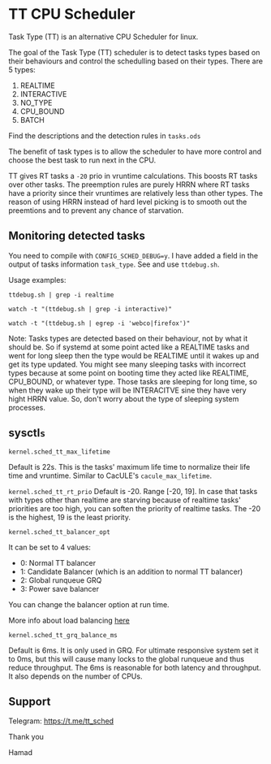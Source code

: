 # TT CPU Scheduler

Task Type (TT) is an alternative CPU Scheduler for linux.

The goal of the Task Type (TT) scheduler is to detect
tasks types based on their behaviours and control the schedulling
based on their types. There are 5 types:
1. REALTIME
2. INTERACTIVE
3. NO_TYPE
4. CPU_BOUND
5. BATCH

Find the descriptions and the detection rules in `tasks.ods`

The benefit of task types is to allow the scheduler to have
more control and choose the best task to run next in the CPU.

TT gives RT tasks a `-20` prio in vruntime calculations. This boosts RT
tasks over other tasks. The preemption rules are purely HRRN where RT tasks
have a priority since their vruntimes are relatively less than other types.
The reason of using HRRN instead of hard level picking is to smooth out the
preemtions and to prevent any chance of starvation.

## Monitoring detected tasks
You need to compile with `CONFIG_SCHED_DEBUG=y`. I have added a field in the
output of tasks information `task_type`. See and use `ttdebug.sh`.

Usage examples:

`ttdebug.sh | grep -i realtime`

`watch -t "(ttdebug.sh | grep -i interactive)"`

`watch -t "(ttdebug.sh | egrep -i 'webco|firefox')"`


Note: Tasks types are detected based on their behaviour, not by what it should
be. So if systemd at some point acted like a REALTIME tasks and went for long sleep
then the type would be REALTIME until it wakes up and get its type updated.
You might see many sleeping tasks with incorrect types
because at some point on booting time they acted like REALTIME, CPU_BOUND, or
whatever type. Those tasks are sleeping for long time, so when they wake up their
type will be INTERACITVE sine they have very hight HRRN value. So, don't worry
about the type of sleeping system processes.


## sysctl`s`
`kernel.sched_tt_max_lifetime`

Default is 22s. This is the tasks' maximum life time to normalize their life
time and vruntime. Similar to CacULE's `cacule_max_lifetime`.


`kernel.sched_tt_rt_prio`
Default is -20. Range [-20, 19]. In case that tasks with types other than realtime
are starving because of realtime tasks' priorities are too high, you can soften
the priority of realtime tasks. The -20 is the highest, 19 is the least priority.


`kernel.sched_tt_balancer_opt`

It can be set to 4 values:

- 0: Normal TT balancer
- 1: Candidate Balancer (which is an addition to normal TT balancer)
- 2: Global runqueue GRQ
- 3: Power save balancer

You can change the balancer option at run time.

More info about load balancing [here](https://github.com/hamadmarri/TT-CPU-Scheduler/issues/12)


`kernel.sched_tt_grq_balance_ms`

Default is 6ms. It is only used in GRQ. For ultimate responsive system set it to 0ms, but this will
cause many locks to the global runqueue and thus reduce throughput. The 6ms is reasonable for both
latency and throughput. It also depends on the number of CPUs.



## Support
Telegram: https://t.me/tt_sched

Thank you

Hamad
